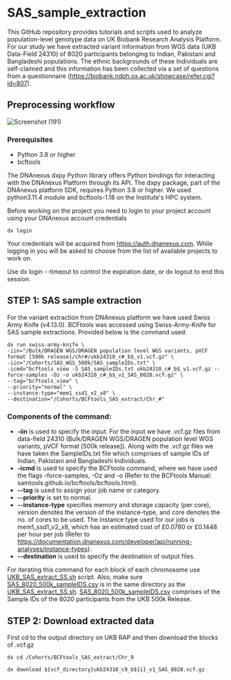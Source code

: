 # SAS_sample_extraction

This GitHub repository provides tutorials and scripts used to analyze population-level genotype data on UK Biobank Research Analysis Platform. For our study we have extracted variant information from WGS data (UKB Data-Field 24310) of 8020 participants belonging to Indian, Pakistani and Bangladeshi populations. The ethnic backgrounds of these Individuals are self-claimed and this information has been collected via a set of questions from a questionnaire (https://biobank.ndph.ox.ac.uk/showcase/refer.cgi?id=807). 

## Preprocessing workflow

![Screenshot (191)](https://github.com/user-attachments/assets/9c3feb00-287e-475a-8e05-3668ebf40082)

### Prerequisites

- Python 3.8 or higher
- bcftools

The DNAnexus dxpy Python library offers Python bindings for interacting with the DNAnexus Platform through its API. The dxpy package, part of the DNAnexus platform SDK, requires Python 3.8 or higher. We used python3.11.4 module and bcftools-1.18 on the Institute's HPC system.

Before working on the project you need to login to your project account using your DNAnexus account credentials
```
dx login
```
Your credentials will be acquired from https://auth.dnanexus.com. While logging in you will be asked to choose from the list of available projects to work on.

Use dx login --timeout to control the expiration date, or dx logout to end this session.

## STEP 1: SAS sample extraction

For the variant extraction from DNAnexus platform we have used Swiss Army Knife (v4.13.0). BCFtools was accessed using Swiss-Army-Knife for SAS sample extractions. Provided below is the command used:

```
dx run swiss-army-knife \
-iin="/Bulk/DRAGEN WGS/DRAGEN population level WGS variants, pVCF format [500k release]/chr#/ukb24310_c#_b$_v1.vcf.gz" \
-iin="/Cohorts/SAS_WGS_500k/SAS_sampleIDs.txt" \
-icmd="bcftools view -S SAS_sampleIDs.txt ukb24310_c#_b$_v1.vcf.gz --force-samples -Oz -o ukb24310_c#_b$_v1_SAS_8020.vcf.gz" \ 
--tag="bcftools_view" \
--priority="normal" \
--instance-type="mem1_ssd1_v2_x8" \
--destination="/Cohorts/BCFtools_SAS_extract/Chr_#"
```

### Components of the command: 
-	**-iin** is used to specify the input. For the input we have .vcf.gz files from data-field 24310 (Bulk/DRAGEN WGS/DRAGEN population level WGS variants, pVCF format [500k release]). Along with the .vcf.gz files we have taken the SampleIDs.txt file which comprises of sample IDs of Indian, Pakistani and Bangladeshi Individuals.
-	**-icmd** is used to specify the BCFtools command, where we have used the flags –force-samples, -Oz and -o (Refer to the BCFtools Manual: samtools.github.io/bcftools/bcftools.html).
-	**--tag** is used to assign your job name or category.
-	**--priority** is set to normal.
-	**--instance-type** specifies memory and storage capacity (per core), version denotes the version of the instance-type, and core denotes the no. of cores to be used. The instance type used for our jobs is mem1_ssd1_v2_x8, which has an estimated cost of £0.0780 or £0.1448 per hour per job (Refer to https://documentation.dnanexus.com/developer/api/running-analyses/instance-types).
-	**--destination** is used to specify the destination of output files.

For iterating this command for each block of each chromosome use [UKB_SAS_extract_SS.sh](UKB_SAS_extract_SS.sh) script. Also, make sure [SAS_8020_500k_sampleIDS.csv](SAS_8020_500k_sampleIDS.csv) is in the same directory as the [UKB_SAS_extract_SS.sh](UKB_SAS_extract_SS.sh). [SAS_8020_500k_sampleIDS.csv](SAS_8020_500k_sampleIDS.csv) comprises of the Sample IDs of the 8020 participants from the UKB 500k Release.

## STEP 2: Download extracted data

First cd to the output directory on UKB RAP and then download the blocks of .vcf.gz
```
dx cd /Cohorts/BCFtools_SAS_extract/Chr_9

dx download ${vcf_directory}ukb24310_c9_b${i}_v1_SAS_8020.vcf.gz
```
